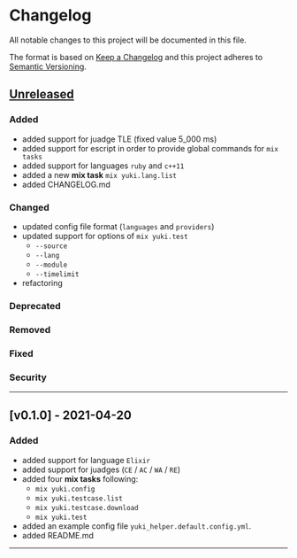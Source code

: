 # Changelog

All notable changes to this project will be documented in this file.

The format is based on [Keep a Changelog][Keep a Changelog] and this project adheres to [Semantic Versioning][Semantic Versioning].

## [Unreleased]

### Added

- added support for juadge TLE (fixed value 5_000 ms)
- added support for escript in order to provide global commands for `mix tasks`
- added support for languages `ruby` and `c++11`
- added a new **mix task** `mix yuki.lang.list`
- added CHANGELOG.md

### Changed

- updated config file format (`languages` and `providers`)
- updated support for options of `mix yuki.test`
  - `--source`
  - `--lang`
  - `--module`
  - `--timelimit`
- refactoring

### Deprecated

### Removed

### Fixed

### Security

---

## [v0.1.0] - 2021-04-20

### Added

- added support for language `Elixir`
- added support for juadges (`CE` / `AC` / `WA` / `RE`)
- added four **mix tasks** following:
  - `mix yuki.config`
  - `mix yuki.testcase.list`
  - `mix yuki.testcase.download`
  - `mix yuki.test`
- added an example config file `yuki_helper.default.config.yml`.
- added README.md

---

<!-- Links -->
[Keep a Changelog]: https://keepachangelog.com/
[Semantic Versioning]: https://semver.org/

<!-- Versions -->
[Unreleased]: https://github.com/penqen/yuki_helper/releases/v0.1.0...HEAD
[Released]: https://github.com/penqen/yuki_helper/releases
[0.1.0]: https://github.com/penqen/yuki_helper/releases/v0.1.0
